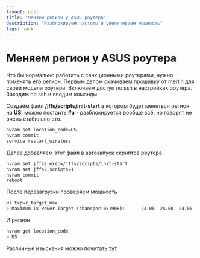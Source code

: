 ```yaml
---
layout: post
title: "Меняем регион у ASUS роутера"
description: "Разблокируем частоты и увеличиваем мощность"
tags: hack
---
```

# Меняем регион у ASUS роутера

Что бы нормально работать с санкционными роутерами, нужно поменять его регион.
Первым делом скачиваем прошивку от [merlin](https://www.asuswrt-merlin.net/download) для своей модели роутера.
Включаем доступ по ssh в настройках роутера.
Заходим по ssh и вводим команды


Создаём файл **/jffs/scripts/init-start** в котором будет меняться регион на **US**, можно постаить **#a** - разблокируется вообще всё, но говорят не очень стабильно это.
```sh
nvram set location_code=US
nvram commit
service restart_wireless
```

Далее добавляем этот файл в автозапуск скриптов роутера
```sh
nvram set jffs2_exec=/jffs/scripts/init-start
nvram set jffs2_scripts=1
nvram commit
reboot
```

После перезагрузки проверяем мощность 
```sh
wl txpwr_target_max
> Maximum Tx Power Target (chanspec:0x1908):      24.00  24.00  24.00  24.00
```

И регион 
```sh
nvram get location_code
> US
```

Различные изыскания можно почитать [тут](https://gist.github.com/francoism90/3dede7973354d067c41bff5e54203fe9)